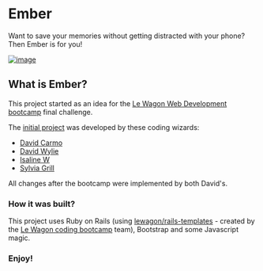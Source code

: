 # Ember

Want to save your memories without getting distracted with your phone? Then Ember is for you!

[![image](https://user-images.githubusercontent.com/16320169/122843431-5a611900-d2f7-11eb-9ca8-bf4bd16273b8.png)](https://ember-travel.herokuapp.com/)

## What is Ember?

This project started as an idea for the [Le Wagon Web Development bootcamp](https://www.lewagon.com/lisbon/web-development-course/full-time#curriculum) final challenge.

The [initial project](https://github.com/dc-lewagon/Ember) was developed by these coding wizards:
* [David Carmo](https://github.com/dmcarmo)
* [David Wylie](https://github.com/7thwave42)
* [Isaline W](https://github.com/isaline-w)
* [Sylvia Grill](https://github.com/SilviaG8)

All changes after the bootcamp were implemented by both David's.
    
### How it was built?
This project uses Ruby on Rails (using [lewagon/rails-templates](https://github.com/lewagon/rails-templates) - created by the [Le Wagon coding bootcamp](https://www.lewagon.com) team), Bootstrap and some Javascript magic.

### Enjoy!
